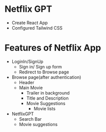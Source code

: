 # Netflix GPT

- Create React App
- Configured Tailwind CSS

# Features of Netflix App

- LoginIn/SignUp
  - Sign in/ Sign up form
  - Redirect to Browse page
- Browse page(after authentication)
  - Header
  - Main Movie
    - Trailer in background
    - Title and Description
    - Movie Suggestions
      - Movie lists
- NetflixGPT
  - Search Bar
  - Movie suggestions
